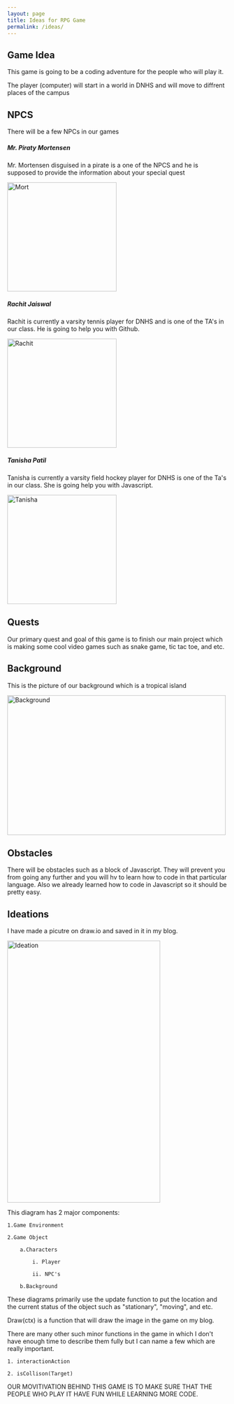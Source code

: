 ```yaml
---
layout: page
title: Ideas for RPG Game 
permalink: /ideas/
---
```


## Game Idea 

This game is going to be a coding adventure for the people who will play it.

The player (computer) will start in a world in DNHS and will move to diffrent places of the campus 

## NPCS 

There will be a few NPCs in our games

##### Mr. Piraty Mortensen 

Mr. Mortensen disguised in a pirate is a one of the NPCS and he is supposed to provide the information about your special quest 

<img alt ="Mort" src="https://github.com/user-attachments/assets/70cb3a05-e1c1-4a0e-934a-e6382ccd8f17" width="250" height="250">

##### Rachit Jaiswal 

Rachit is currently a varsity tennis player for DNHS and is one of the TA's in our class. He is going to help you with Github.

<img alt = "Rachit" src="https://github.com/user-attachments/assets/92ad6edf-8f0e-4ae6-98d4-dbc0a21143fb" width="250" height="250">

##### Tanisha Patil 

Tanisha is currently a varsity field hockey player for DNHS is one of the Ta's in our class. She is going help you with Javascript.

<img alt = "Tanisha" src="https://github.com/user-attachments/assets/bd3dac0a-1462-467e-aedc-774b0e07b5cd" width="250" height="250">

## Quests 

Our primary quest and goal of this game is to finish our main project which is making some cool video games such as snake game, tic tac toe, and etc.  

## Background

This is the picture of our background which is a tropical island 

<img alt ="Background" src="https://github.com/user-attachments/assets/27c1423a-720e-4775-a42f-04e61e16a9e7" width="500" height="320">

## Obstacles

There will be obstacles such as a block of Javascript. They will prevent you from going any further and you will hv to learn how to code in that particular language. Also we already learned how to code in Javascript so it should be pretty easy. 

## Ideations 

I have made a picutre on draw.io and saved in it in my blog. 

<img alt ="Ideation" src="https://github.com/user-attachments/assets/c5407476-0fa6-4c43-9e60-6507c74d33a6" width="350" height="600">   

This diagram has 2 major  components: 

    1.Game Environment  

    2.Game Object

        a.Characters 

            i. Player 

            ii. NPC's

        b.Background

These diagrams primarily use the update function to put the location and the current status of the object such as "stationary", "moving", and etc. 

Draw(ctx) is a function that will draw the image in the game on my blog. 

There are many other such minor functions in the game in which I don't have enough time to describe them fully but I can name a few which are really important. 

    1. interactionAction

    2. isCollison(Target)
    
OUR MOVITIVATION BEHIND THIS GAME IS TO MAKE SURE THAT THE PEOPLE WHO PLAY IT HAVE FUN WHILE LEARNING MORE CODE.

